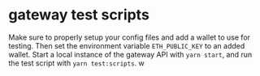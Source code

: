 # gateway test scripts

Make sure to properly setup your config files and add a wallet to use for testing.
Then set the environment variable `ETH_PUBLIC_KEY` to an added wallet.
Start a local instance of the gateway API with `yarn start`, and run the 
test script with `yarn test:scripts`.
w
